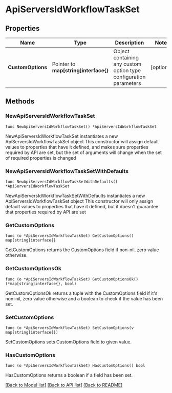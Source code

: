 # ApiServersIdWorkflowTaskSet

## Properties

Name | Type | Description | Notes
------------ | ------------- | ------------- | -------------
**CustomOptions** | Pointer to **map[string]interface{}** | Object containing any custom option type configuration parameters | [optional] 

## Methods

### NewApiServersIdWorkflowTaskSet

`func NewApiServersIdWorkflowTaskSet() *ApiServersIdWorkflowTaskSet`

NewApiServersIdWorkflowTaskSet instantiates a new ApiServersIdWorkflowTaskSet object
This constructor will assign default values to properties that have it defined,
and makes sure properties required by API are set, but the set of arguments
will change when the set of required properties is changed

### NewApiServersIdWorkflowTaskSetWithDefaults

`func NewApiServersIdWorkflowTaskSetWithDefaults() *ApiServersIdWorkflowTaskSet`

NewApiServersIdWorkflowTaskSetWithDefaults instantiates a new ApiServersIdWorkflowTaskSet object
This constructor will only assign default values to properties that have it defined,
but it doesn't guarantee that properties required by API are set

### GetCustomOptions

`func (o *ApiServersIdWorkflowTaskSet) GetCustomOptions() map[string]interface{}`

GetCustomOptions returns the CustomOptions field if non-nil, zero value otherwise.

### GetCustomOptionsOk

`func (o *ApiServersIdWorkflowTaskSet) GetCustomOptionsOk() (*map[string]interface{}, bool)`

GetCustomOptionsOk returns a tuple with the CustomOptions field if it's non-nil, zero value otherwise
and a boolean to check if the value has been set.

### SetCustomOptions

`func (o *ApiServersIdWorkflowTaskSet) SetCustomOptions(v map[string]interface{})`

SetCustomOptions sets CustomOptions field to given value.

### HasCustomOptions

`func (o *ApiServersIdWorkflowTaskSet) HasCustomOptions() bool`

HasCustomOptions returns a boolean if a field has been set.


[[Back to Model list]](../README.md#documentation-for-models) [[Back to API list]](../README.md#documentation-for-api-endpoints) [[Back to README]](../README.md)


